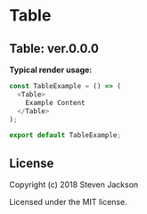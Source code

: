 Table
================
Table: ver.0.0.0 
---
**Typical render usage:**

```js
const TableExample = () => (
  <Table>
    Example Content
  </Table>
);

export default TableExample;
```

## License
Copyright (c) 2018 Steven Jackson

Licensed under the MIT license.
